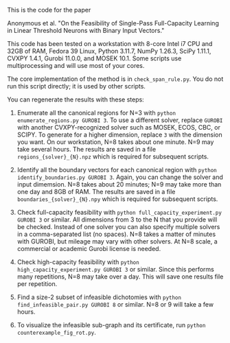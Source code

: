 This is the code for the paper

Anonymous et al. "On the Feasibility of Single-Pass Full-Capacity Learning in Linear Threshold Neurons with Binary Input Vectors."

This code has been tested on a workstation with 8-core Intel i7 CPU and 32GB of RAM, Fedora 39 Linux, Python 3.11.7, NumPy 1.26.3, SciPy 1.11.1, CVXPY 1.4.1, Gurobi 11.0.0, and MOSEK 10.1.  Some scripts use multiprocessing and will use most of your cores.

The core implementation of the method is in `check_span_rule.py`.  You do not run this script directly; it is used by other scripts.

You can regenerate the results with these steps:

1. Enumerate all the canonical regions for N=3 with `python enumerate_regions.py GUROBI 3`.  To use a different solver, replace `GUROBI` with another CVXPY-recognized solver such as MOSEK, ECOS, CBC, or SCIPY.  To generate for a higher dimension, replace `3` with the dimension you want.  On our workstation, N=8 takes about one minute. N=9 may take several hours.  The results are saved in a file `regions_{solver}_{N}.npz` which is required for subsequent scripts.

1. Identify all the boundary vectors for each canonical region with `python identify_boundaries.py GUROBI 3`.  Again, you can change the solver and input dimemsion.  N=8 takes about 20 minutes; N=9 may take more than one day and 8GB of RAM.  The results are saved in a file `boundaries_{solver}_{N}.npy` which is required for subsequent scripts.

1. Check full-capacity feasibility with `python full_capacity_experiment.py GUROBI 3` or similar.  All dimensions from 3 to the N that you provide will be checked.  Instead of one solver you can also specify multiple solvers in a comma-separated list (no spaces).  N=8 takes a matter of minutes with GUROBI, but mileage may vary with other solvers.  At N=8 scale, a commercial or academic Gurobi license is needed.

1. Check high-capacity feasibility with `python high_capacity_experiment.py GUROBI 3` or similar.  Since this performs many repetitions, N=8 may take over a day.  This will save one results file per repetition.

1. Find a size-2 subset of infeasible dichotomies with `python find_infeasible_pair.py GUROBI 8` or similar.  N=8 or 9 will take a few hours.

1. To visualize the infeasible sub-graph and its certificate, run `python counterexample_fig_rot.py`.

